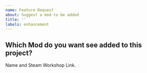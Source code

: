 ```yaml
---
name: Feature Request
about: Suggest a mod to be added
title: ''
labels: enhancement
---
```


## Which Mod do you want see added to this project?

Name and Steam Workshop Link.
